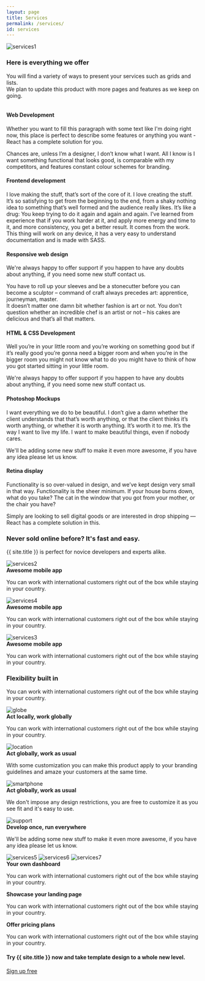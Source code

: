 ```yaml
---
layout: page
title: Services
permalink: /services/
id: services
---
```


<div id="hero">
  <div class="container">
    <div class="row" style="overflow:hidden;">
      <div class="col-md-6 image">
        <img src="/images/services1.png" class="img-responsive animated fadeInUp" alt="services1" />
      </div>
      <div class="col-md-6 info">
        <h3>Here is everything we offer</h3>
        <p>
          You will find a variety of ways to present your services such as grids and lists.
          <br />
          We plan to update this product with more pages and features as we keep on going.
        </p>
      </div>
    </div>
  </div>
</div>

<div id="tabs">
  <div class="container">
    <div class="row">
      <div class="col-md-12 hexagons">
        <div class="hexagon active">
          <span class="icon brankic-monitor"></span>
        </div>
        <div class="hexagon">
          <span class="icon brankic-phone"></span>
        </div>
        <div class="hexagon">
          <span class="icon brankic-lamp3"></span>
        </div>
        <div class="hexagon">
          <span class="icon brankic-pictures3"></span>
        </div>
        <div class="hexagon">
          <span class="icon brankic-upload2"></span>
        </div>
        <div class="hexagon">
          <span class="icon brankic-tools"></span>
        </div>
      </div>        
    </div>
    <div class="row">
      <div class="col-md-12">
        <div class="sections">
          <div class="section active">
            <h4>Web Development</h4>
            <p>
              Whether you want to fill this paragraph with some text like I'm doing right now, this place is perfect to describe some features or anything you want - React has a complete solution for you.
            </p>
            <p>
              Chances are, unless I’m a designer, I don’t know what I want. All I know is I want something functional that looks good, is comparable with my competitors, and features constant colour schemes for branding.
            </p>
          </div>
          <div class="section">
            <h4>Frontend development</h4>
            <p>
              I love making the stuff, that’s sort of the core of it. I love creating the stuff. It’s so satisfying to get from the beginning to the end, from a shaky nothing idea to something that’s well formed and the audience really likes. It’s like a drug: You keep trying to do it again and again and again. I’ve learned from experience that if you work harder at it, and apply more energy and time to it, and more consistency, you get a better result. It comes from the work.
              <br />
              This thing will work on any device, it has a very easy to understand documentation and is made with SASS.
            </p>
          </div>
          <div class="section">
            <h4>Responsive web design</h4>
            <p>
              We're always happy to offer support if you happen to have any doubts about anything, if you need some new stuff contact us.
            </p>
            <p>
              You have to roll up your sleeves and be a stonecutter before you can become a sculptor – command of craft always precedes art: apprentice, journeyman, master. <br />
              It doesn’t matter one damn bit whether fashion is art or not. You don’t question whether an incredible chef is an artist or not – his cakes are delicious and that’s all that matters.
            </p>
          </div>
          <div class="section">
            <h4>HTML & CSS Development</h4>
            <p>
              Well you’re in your little room and you’re working on something good but if it’s really good you’re gonna need a bigger room and when you’re in the bigger room you might not know what to do you might have to think of how you got started sitting in your little room.
            </p>
            <p>
              We're always happy to offer support if you happen to have any doubts about anything, if you need some new stuff contact us.
            </p>
          </div>
          <div class="section">
            <h4>Photoshop Mockups</h4>
            <p>
              I want everything we do to be beautiful. I don’t give a damn whether the client understands that that’s worth anything, or that the client thinks it’s worth anything, or whether it is worth anything. It’s worth it to me. It’s the way I want to live my life. I want to make beautiful things, even if nobody cares.
            </p>
            <p>
              We'll be adding some new stuff to make it even more awesome, if you have any idea please let us know.
            </p>
          </div>
          <div class="section">
            <h4>Retina display</h4>
            <p>
              Functionality is so over-valued in design, and we’ve kept design very small in that way. Functionality is the sheer minimum. If your house burns down, what do you take? The cat in the window that you got from your mother, or the chair you have?
            </p>
            <p>
              Simply are looking to sell digital goods or are interested in drop shipping — React has a complete solution in this.
            </p>
          </div>
        </div>
      </div>
    </div>
  </div>
</div>

<div id="grid-first">
  <div class="container">
    <div class="row header">
      <h3>Never sold online before? It's fast and easy.</h3>
      <p>
        {{ site.title }} is perfect for novice developers and experts alike.
      </p>
    </div>
    <div class="row sections">
      <div class="col-md-4">
        <div class="section">
          <div class="pic">
            <img src="/images/services2.png" class="img-responsive" alt="services2" />
          </div>
          <div class="info">
            <strong>Awesome mobile app</strong>
            <p>
              You can work with international customers right out of the box while staying in your country.
            </p>
          </div>
        </div>
      </div>
      <div class="col-md-4">
        <div class="section">
          <div class="pic">
            <img src="/images/services4.png" class="img-responsive" alt="services4" />
          </div>
          <div class="info">
            <strong>Awesome mobile app</strong>
            <p>
              You can work with international customers right out of the box while staying in your country.
            </p>
          </div>
        </div>
      </div>
      <div class="col-md-4">
        <div class="section">
          <div class="pic">
            <img src="/images/services3.png" class="img-responsive" alt="services3" />
          </div>
          <div class="info">
            <strong>Awesome mobile app</strong>
            <p>
              You can work with international customers right out of the box while staying in your country.
            </p>
          </div>
        </div>
      </div>
    </div>
  </div>
</div>

<div id="grid-second">
  <div class="container">
    <div class="row header">
      <div class="col-md-12">
        <h3>Flexibility built in</h3>
        <p>
          You can work with international customers right out of the box while staying in your country.
        </p>
      </div>
    </div>
    <div class="row features">
      <div class="col-md-6 feature">
        <img src="/images/circle-icons/full-color/globe.png" alt="globe" />
        <div class="info">
          <strong>Act locally, work globally</strong>
          <p>You can work with international customers right out of the box while staying in your country.</p>
        </div>
      </div>
      <div class="col-md-6 feature">
        <img src="/images/circle-icons/full-color/location.png" alt="location" />
        <div class="info">
          <strong>Act globally, work as usual</strong>
          <p>With some customization you can make this product apply to your branding guidelines and amaze your customers at the same time.</p>
        </div>
      </div>
    </div>
    <div class="row features">
      <div class="col-md-6 feature">
        <img src="/images/circle-icons/full-color/smartphone.png" alt="smartphone" />
        <div class="info">
          <strong>Act globally, work as usual</strong>
          <p>We don't impose any design restrictions, you are free to customize it as you see fit and it's easy to use.</p>
        </div>
      </div>
      <div class="col-md-6 feature">
        <img src="/images/circle-icons/full-color/support.png" alt="support" />
        <div class="info">
          <strong>Develop once, run everywhere</strong>
          <p>We'll be adding some new stuff to make it even more awesome, if you have any idea please let us know.</p>
        </div>
      </div>
    </div>
  </div>
</div>

<div id="features-hover">
  <div class="container">
    <div class="row">
      <div class="col-md-12 images">
        <img src="/images/services5.png" class="img-responsive active" alt="services5" />
        <img src="/images/services6.png" class="img-responsive" alt="services6" />
        <img src="/images/services7.png" class="img-responsive" alt="services7" />
      </div>
    </div>
    <div class="row features">
      <div class="col-md-4">
        <div class="feature active">
          <strong>Your own dashboard</strong>
          <p>
            You can work with international customers right out of the box while staying in your country.
          </p>
        </div>
      </div>
      <div class="col-md-4">
        <div class="feature">
          <strong>Showcase your landing page</strong>
          <p>
            You can work with international customers right out of the box while staying in your country.
          </p>
        </div>
      </div>
      <div class="col-md-4">
        <div class="feature">
          <strong>Offer pricing plans</strong>
          <p>
            You can work with international customers right out of the box while staying in your country.
          </p>
        </div>
      </div>
    </div>
  </div>
</div>

<div id="cta">
  <div class="container">
    <div class="row">
      <div class="col-md-12">
        <div class="wrapper clearfix">
          <h4>Try {{ site.title }} now and take template design to a whole new level.</h4>
          <a href="#" class="button button-small">Sign up free</a>
        </div>
      </div>
    </div>
  </div>
</div>